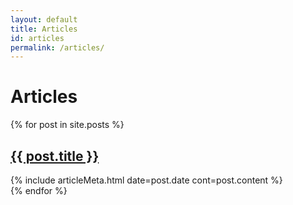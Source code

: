 ```yaml
---
layout: default
title: Articles
id: articles
permalink: /articles/
---
```


# Articles

<div id="articleList">
	{% for post in site.posts %}
		<a href="{{ post.url }}">
			<div class="article">
				<h2 class="title">{{ post.title }}</a></h2>
				{% include articleMeta.html date=post.date cont=post.content %}
			</div>
		</a>
	{% endfor %}
</div>